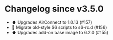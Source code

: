 # Changelog since v3.5.0
- ⬆️ Upgrades AirConnect to 1.0.13 (#157) 
- 🔨 Migrate old-style S6 scripts to s6-rc.d (#156) 
- ⬆️ Upgrades add-on base image to 6.2.0 (#155) 
